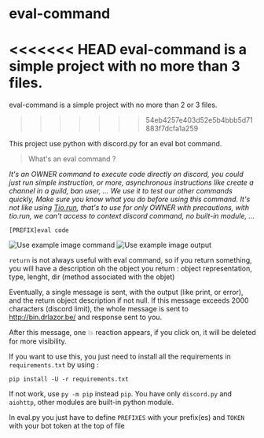 # eval-command

<<<<<<< HEAD
eval-command is a simple project with no more than 3 files.
=======
eval-command is a simple project with no more than 2 or 3 files.
>>>>>>> 54eb4257e403d52e5b4bbb5d71883f7dcfa1a259

This project use python with discord.py for an eval bot command.

> What's an eval command ?

*It's an OWNER command to execute code directly on discord, you could just run simple instruction, or more, asynchronous instructions like create a channel in a guild, ban user, ...
We use it to test our other commands quickly,
Make sure you know what you do before using this command. It's not like using <a href="http://tio.run">Tio.run</a>, that's to use for only OWNER with precautions, with tio.run,
we can't access to context discord command, no built-in module, ...*

`[PREFIX]eval code`

![Use example image command](https://cdn.discordapp.com/attachments/711607976150171691/748192408532942848/unknown.png)
![Use example image output](https://cdn.discordapp.com/attachments/711607976150171691/748193180599713792/unknown.png)

`return` is not always useful with eval command, so if you return something, you will have a description oh the object you return : object representation, type, lenght, dir (method associated with the objet)

Eventually, a single message is sent, with the output (like print, or error), and the return object description if not null. If this message exceeds 2000 characters (discord limit), the whole message is sent to http://bin.drlazor.be/ and response sent to you.

After this message, one :boom: reaction appears, if you click on, it will be deleted for more visibility.

If you want to use this, you just need to install all the requirements in `requirements.txt` by using :
```
pip install -U -r requirements.txt
```

If not work, use `py -m pip` instead `pip`.
You have only `discord.py` and `aiohttp`, other modules are built-in python module.

In eval.py you just have to define `PREFIXES` with your prefix(es) and `TOKEN` with your bot token at the top of file